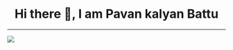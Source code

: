 <h1 style="text-align:center"> Hi there 👋, I am Pavan kalyan Battu </h1>
<hr>
<a href="https://www.linkedin.com/in/pavan-kalyan-battu-32701716b/"><img src="https://img.shields.io/badge/linkedin-%230077B5.svg?&style=for-the-badge&logo=linkedin&logoColor=white"></img></a>

<!--
**lucky-9/lucky-9** is a ✨ _special_ ✨ repository because its `README.md` (this file) appears on your GitHub profile.

Here are some ideas to get you started:

- 🔭 I’m currently working on Angular JS
- 🌱 I’m currently learning Angular
- 😄 Pronouns: he/him/his
